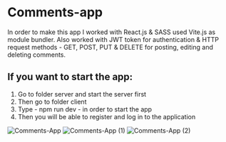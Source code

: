# Comments-app

In order to make this app I worked with React.js & SASS used Vite.js as module bundler. Also worked with JWT token for authentication & HTTP request methods - GET, POST, PUT & DELETE for posting, editing and deleting comments.

## If you want to start the app:

1. Go to folder server and start the server first
2. Then go to folder client 
3. Type - npm run dev - in order to start the app
2. Then you will be able to register and log in to the application

![Comments-App](https://user-images.githubusercontent.com/110178135/216346160-c6fb201c-74f2-4c32-b840-7994467f4fd5.png)
![Comments-App (1)](https://user-images.githubusercontent.com/110178135/216346175-3403de0f-21ff-4d24-bf4b-7f51b22026cc.png)
![Comments-App (2)](https://user-images.githubusercontent.com/110178135/216346182-d74ab9c1-a623-457f-9abf-72828e52a558.png)
